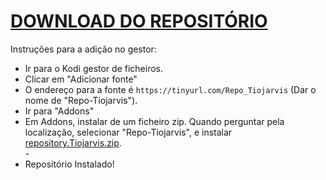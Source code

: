 # <a href="repository.Tiojarvis.zip">DOWNLOAD DO REPOSITÓRIO</a>

Instruções para a adição no gestor:


<p align="left">
  <ul>
    <li>Ir para o Kodi gestor de ficheiros.</li>
    <li>Clicar em "Adicionar fonte"</li>
    <li>O endereço para a fonte é <code>https://tinyurl.com/Repo_Tiojarvis</code> (Dar o nome de "Repo-Tiojarvis").</li>
    <li>Ir para "Addons"</li>
    <li>Em Addons, instalar de um ficheiro zip. Quando perguntar pela localização, selecionar "Repo-Tiojarvis", e instalar <a href="repository.Tiojarvis.zip">repository.Tiojarvis.zip</a>.</li>
    -
    <li>Repositório Instalado!</li>
    
</ul>

                                      
                                       

</p>

